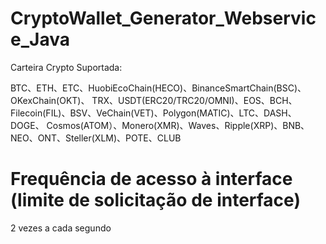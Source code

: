 # CryptoWallet_Generator_Webservice_Java

Carteira Crypto Suportada:

  BTC、ETH、ETC、HuobiEcoChain(HECO)、BinanceSmartChain(BSC)、OKexChain(OKT)、
  TRX、USDT(ERC20/TRC20/OMNI)、EOS、BCH、Filecoin(FIL)、BSV、VeChain(VET)、Polygon(MATIC)、LTC、DASH、DOGE、
  Cosmos(ATOM）、Monero(XMR)、Waves、Ripple(XRP)、BNB、NEO、ONT、Steller(XLM)、POTE、CLUB


# Frequência de acesso à interface (limite de solicitação de interface)
   2 vezes a cada segundo
